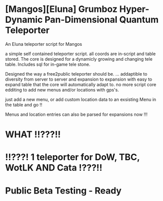 # [Mangos][Eluna] Grumboz Hyper-Dynamic Pan-Dimensional Quantum Teleporter
An Eluna teleporter script for Mangos

a simple self contained teleporter script.
all coords are in-script and table stored.
The core is designed for a dynamicly growing and changing 
tele table.
Includes sql for in-game tele stone.

Designed the way a free2public teleporter should be.  ... addaptible to diversity
from server to server and expansion to expansion with easy to expand table that the core will automatically adapt to.
no more script core edditing to add new menus and/or locations with gps's.


just add a new menu, or add custom location data to an exsisting Menu in the table and go !!

Menus and location entries can also be parsed for expansions now !!!

# WHAT !!???!!

# !!???! 1 teleporter for DoW, TBC, WotLK AND Cata !???!!


# Public Beta Testing - Ready
